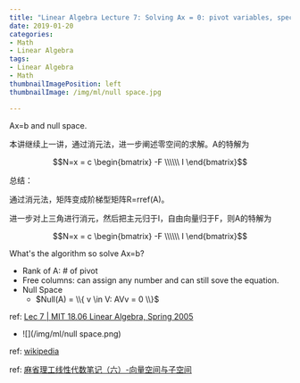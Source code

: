 ```yaml
---
title: "Linear Algebra Lecture 7: Solving Ax = 0: pivot variables, special solutions"
date: 2019-01-20
categories:
- Math
- Linear Algebra
tags:
- Linear Algebra
- Math
thumbnailImagePosition: left
thumbnailImage: /img/ml/null space.jpg

---
```


Ax=b and null space.

本讲继续上一讲，通过消元法，进一步阐述零空间的求解。A的特解为

$$N=x = c \begin{bmatrix} -F \\\\\\ I \end{bmatrix}$$

<!--more-->

总结：

通过消元法，矩阵变成阶梯型矩阵R=rref(A)。

进一步对上三角进行消元，然后把主元归于I，自由向量归于F，则A的特解为

$$N=x = c \begin{bmatrix} -F \\\\\\ I \end{bmatrix}$$

What's the algorithm so solve Ax=b?

- Rank of A: # of pivot
- Free columns: can assign any number and can still sove the equation.
- Null Space
  - $Null(A) = \\{ v \in V: AVv = 0 \\}$

ref: [Lec 7 | MIT 18.06 Linear Algebra, Spring 2005](https://www.youtube.com/watch?v=VqP2tREMvt0)

- ![](/img/ml/null space.png)

ref: [wikipedia](https://zh.wikipedia.org/wiki/%E9%9B%B6%E7%A9%BA%E9%97%B4)

ref: [麻省理工线性代数笔记（六）-向量空间与子空间](https://zhuanlan.zhihu.com/p/36761812)